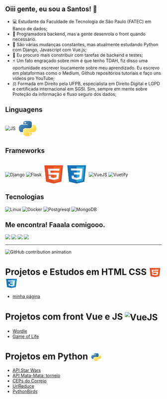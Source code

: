 ## Oiii gente, eu sou a Santos! 👋

- 💻 Estudante da Faculdade de Tecnologia de São Paulo (FATEC) em Banco de dados;
- 🔭 Programadora backend, mas a gente desenrola o front quando necessário. 
- 🌱 São várias mudanças constantes, mas atualmente estudando Python com Django, Javascript com Vue.js;
- 🤔 Eu procuro mais constribuir com tarefas de backend e testes;
- ⚡ Um fato engraçado sobre mim é que tenho TDAH, fiz disso uma oportunidade escrever loucamente sobre meu aprendizado. Eu escrevo em plataformas como o Medium, Github repositórios tutoriais e faço uns vídeos pro YouTube;
- ⚖️ Formada em Direito pela UFPB, especialista em Direito Digital e LGPD e certificada internacional em SGSI. Sim, sempre em mente sobre Proteção da informação e fluxo seguro dos dados;

  
## Linguagens
<img align="center" alt="JS" height="60" width="70"
   src="https://cdn.jsdelivr.net/gh/devicons/devicon/icons/javascript/javascript-original.svg" />
<img align="center" alt="Python" height="60" width="70" 
   src="https://raw.githubusercontent.com/devicons/devicon/master/icons/python/python-original.svg">

## Frameworks
<div style="display: inline_block"><br>
  <img align="center" alt="Django" height="60" width="70" 
   src="https://cdn.jsdelivr.net/gh/devicons/devicon/icons/django/django-plain.svg" />   
  <img align="center" alt="Flask" height="60" width="70"
    src="https://cdn.jsdelivr.net/gh/devicons/devicon/icons/flask/flask-original-wordmark.svg" />
  <img align="center" alt="HTML" height="60" width="70"  
   src="https://raw.githubusercontent.com/devicons/devicon/master/icons/html5/html5-original.svg">
  <img align="center" alt="CSS" height="60" width="70"  
   src="https://raw.githubusercontent.com/devicons/devicon/master/icons/css3/css3-original.svg">
  <img align="center" alt="VueJS" height="60" width="70"
   src="https://cdn.jsdelivr.net/gh/devicons/devicon/icons/vuejs/vuejs-original-wordmark.svg" />
  <img align="center" alt="Vuetify" height="60" width="70"
   src="https://cdn.jsdelivr.net/gh/devicons/devicon/icons/vuetify/vuetify-original.svg" /> 

## Tecnologias
  <img align="center" alt="Linux" height="60" width="70"
    src="https://cdn.jsdelivr.net/gh/devicons/devicon/icons/linux/linux-original.svg" />
  <img align="center" alt="Docker" height="60" width="70" 
    src="https://cdn.jsdelivr.net/gh/devicons/devicon/icons/docker/docker-original-wordmark.svg" />
  <img align="center" alt="Postgresql" height="60" width="70"  
    src="https://cdn.jsdelivr.net/gh/devicons/devicon/icons/postgresql/postgresql-original.svg" />
  <img align="center" alt="MongoDB" height="60" width="70"   
    src="https://cdn.jsdelivr.net/gh/devicons/devicon/icons/mongodb/mongodb-original-wordmark.svg" />
          
          
          
          
          
  
</div>

  ## Me encontra! Faaala comigooo.
  
  <div> 
  <a href="https://instagram.com/clarasantosmf" target="_blank"><img src="https://img.shields.io/badge/-Instagram-%23E4405F?style=for-the-badge&logo=instagram&logoColor=white" target="_blank"></a>
  <a href = "mailto:clarasantosmf@gmail.com"><img src="https://img.shields.io/badge/-Gmail-%23333?style=for-the-badge&logo=gmail&logoColor=white" target="_blank"></a>
  <a href="https://www.linkedin.com/in/c137santos" target="_blank"><img src="https://img.shields.io/badge/-LinkedIn-%230077B5?style=for-the-badge&logo=linkedin&logoColor=white" target="_blank"></a>
<a href="https://www.youtube.com/playlist?list=PLA05yVJtRWYSlQ5ZSI5N1wKRw_n-h42nt" target="_blank"><img loading="lazy" src="https://img.shields.io/badge/YouTube-FF0000?style=for-the-badge&logo=youtube&logoColor=white" target="_blank"></a>

 <hr/>

<picture>
  <source media="(prefers-color-scheme: dark)" srcset="https://raw.githubusercontent.com/ClaraSantosmf/ClaraSantosmf/output/grid-snake-dark.svg" />
  <source media="(prefers-color-scheme: light)" srcset="https://raw.githubusercontent.com/ClaraSantosmf/ClaraSantosmf/output/grid-snake-light.svg" />
  <img alt="GitHub contribution animation" src="https://raw.githubusercontent.com/ClaraSantosmf/ClaraSantosmf/output/grid-snake.svg" />
</picture>

 
</div>

  # Projetos e Estudos em HTML CSS <img align="center" alt="HTML" height="30" width="40" src="https://raw.githubusercontent.com/devicons/devicon/master/icons/html5/html5-original.svg"> <img align="center" alt="CSS" height="30" width="40" src="https://raw.githubusercontent.com/devicons/devicon/master/icons/css3/css3-original.svg">
  
- [minha página](https://clarasantosmf.github.io/BuserTech-D8-Personal-page/)

# Projetos com front  Vue e JS <img align="center" alt="VueJS" height="30" width="40" src="https://cdn.jsdelivr.net/gh/devicons/devicon/icons/vuejs/vuejs-original-wordmark.svg">
 
 - [Wordle](https://github.com/c137santos/wordle-JS-CSS-HTML)
 - [Game of Life](https://clarasantosmf.github.io/saw/)
 
  
 # Projetos em Python  <img align="center" alt="Python" height="30" width="40" src="https://raw.githubusercontent.com/devicons/devicon/master/icons/python/python-original.svg">
 - [API Star Wars](https://github.com/c137santos/starwars_api)
 - [API Mata-Mata: torneio](https://github.com/c137santos/fightfight)
 - [CEPs do Correio](https://github.com/ClaraSantosmf/django_correios_api)
 - [UrlReduce](https://github.com/ClaraSantosmf/UrlReduce)
 - [PythonBirds](https://github.com/ClaraSantosmf/DevPro-Pythonbirds)
